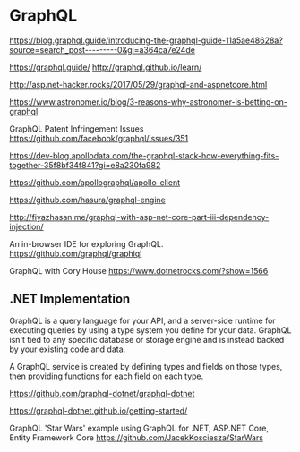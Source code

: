 # GraphQL

https://blog.graphql.guide/introducing-the-graphql-guide-11a5ae48628a?source=search_post---------0&gi=a364ca7e24de

https://graphql.guide/
http://graphql.github.io/learn/


http://asp.net-hacker.rocks/2017/05/29/graphql-and-aspnetcore.html

https://www.astronomer.io/blog/3-reasons-why-astronomer-is-betting-on-graphql

GraphQL Patent Infringement Issues
https://github.com/facebook/graphql/issues/351

https://dev-blog.apollodata.com/the-graphql-stack-how-everything-fits-together-35f8bf34f841?gi=e8a230fa982

https://github.com/apollographql/apollo-client

https://github.com/hasura/graphql-engine

http://fiyazhasan.me/graphql-with-asp-net-core-part-iii-dependency-injection/

An in-browser IDE for exploring GraphQL.
https://github.com/graphql/graphiql

GraphQL with Cory House
https://www.dotnetrocks.com/?show=1566

## .NET Implementation

GraphQL is a query language for your API, and a server-side runtime for executing queries by using a type system you define for your data. GraphQL isn't tied to any specific database or storage engine and is instead backed by your existing code and data.

A GraphQL service is created by defining types and fields on those types, then providing functions for each field on each type.

https://github.com/graphql-dotnet/graphql-dotnet

https://graphql-dotnet.github.io/getting-started/

GraphQL 'Star Wars' example using GraphQL for .NET, ASP.NET Core, Entity Framework Core
https://github.com/JacekKosciesza/StarWars
